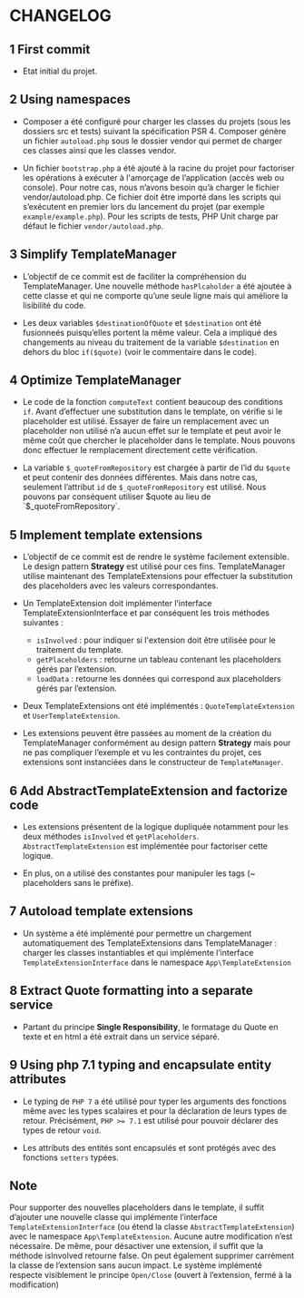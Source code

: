 CHANGELOG
=========

1 First commit
------------
- Etat initial du projet.


2 Using namespaces
------------------
- Composer a été configuré pour charger les classes du projets (sous les dossiers src et tests) 
suivant la spécification PSR 4. Composer génère un fichier `autoload.php` sous le dossier vendor
qui permet de charger ces classes ainsi que les classes vendor.

- Un fichier `bootstrap.php` a été ajouté à la racine du projet pour factoriser les opérations à 
exécuter à l'amorçage de l’application (accès web ou console). Pour notre cas, nous n’avons 
besoin qu’à charger le fichier vendor/autoload.php. Ce fichier doit être importé dans les scripts
qui s’exécutent en premier lors du lancement du projet (par exemple `example/example.php`). Pour 
les scripts de tests, PHP Unit charge par défaut le fichier `vendor/autoload.php`.


3 Simplify TemplateManager
--------------------------
- L’objectif de ce commit est de faciliter la compréhension du TemplateManager. Une nouvelle 
méthode `hasPlcaholder` a été ajoutée à cette classe et qui ne comporte qu’une seule ligne mais 
qui améliore la lisibilité du code. 

- Les deux variables `$destinationOfQuote` et `$destination` ont été fusionneés puisqu’elles
portent la même valeur. Cela a impliqué des changements au niveau du traitement de la variable 
`$destination` en dehors du bloc `if($quote)` (voir le commentaire dans le code).


4 Optimize TemplateManager
--------------------------
- Le code de la fonction `computeText` contient beaucoup des conditions `if`. Avant d’effectuer 
une substitution dans le template, on vérifie si le placeholder est utilisé. Essayer de faire un 
remplacement avec un placeholder non utilisé n’a aucun effet sur le template et peut avoir le 
même coût que chercher le placeholder dans le template. Nous pouvons donc effectuer le 
remplacement directement cette vérification.

- La variable `$_quoteFromRepository` est chargée à partir de l’id du `$quote` et peut contenir
des données différentes. Mais dans notre cas, seulement l’attribut `id` de 
`$_quoteFromRepository` est utilisé. Nous pouvons par conséquent utiliser $quote au lieu de 
`$_quoteFromRepository`.


5 Implement template extensions
-------------------------------
- L’objectif de ce commit est de rendre le système facilement extensible. Le design pattern 
**Strategy** est utilisé pour ces fins. TemplateManager utilise maintenant des TemplateExtensions
pour effectuer la substitution des placeholders avec les valeurs correspondantes.

- Un TemplateExtension doit implémenter l’interface TemplateExtensionInterface et par conséquent
les trois méthodes suivantes :
    - `isInvolved` : pour indiquer si l'extension doit être utilisée pour le traitement du template.
    - `getPlaceholders` : retourne un tableau contenant les placeholders gérés par l’extension.
    - `loadData` : retourne les données qui correspond aux placeholders gérés par l’extension.

- Deux TemplateExtensions ont été implémentés : `QuoteTemplateExtension` et `UserTemplateExtension`.
 
- Les extensions peuvent être passées au moment de la création du TemplateManager conformément
au design pattern **Strategy** mais pour ne pas compliquer l’exemple et vu les contraintes du 
projet, ces extensions sont instanciées dans le constructeur de `TemplateManager`.


 6 Add AbstractTemplateExtension and factorize code
 --------------------------------------------------
- Les extensions présentent de la logique dupliquée notamment pour les deux méthodes `isInvolved`
et `getPlaceholders`. `AbstractTemplateExtension` est implémentée pour factoriser cette logique.

- En plus, on a utilisé des constantes pour manipuler les tags (~ placeholders sans le préfixe).


7 Autoload template extensions
------------------------------
- Un système a été implémenté pour permettre un chargement automatiquement des TemplateExtensions
dans TemplateManager : charger les classes instantiables et qui implémente l’interface 
`TemplateExtensionInterface` dans le namespace `App\TemplateExtension`


8 Extract Quote formatting into a separate service
--------------------------------------------------
- Partant du principe **Single Responsibility**, le formatage du Quote en texte et en html a été
 extrait dans un service séparé.


9 Using php 7.1 typing and encapsulate entity attributes
--------------------------------------------------------
- Le typing de `PHP 7` a été utilisé pour typer les arguments des fonctions même avec les types 
scalaires et pour la déclaration de leurs types de retour. Précisément, `PHP >= 7.1` est utilisé
pour pouvoir déclarer des types de retour `void`.
 
 - Les attributs des entités sont encapsulés et sont protégés avec des fonctions `setters` typées.


Note
----
Pour supporter des nouvelles placeholders dans le template, il suffit d’ajouter une nouvelle classe
qui implémente l’interface `TemplateExtensionInterface` (ou étend la classe `AbstractTemplateExtension`)
avec le namespace `App\TemplateExtension`. Aucune autre modification n’est nécessaire. De même, pour 
désactiver une extension, il suffit que la méthode isInvolved retourne false. On peut également 
supprimer carrément la classe de l’extension sans aucun impact. Le système implémenté respecte 
visiblement le principe `Open/Close` (ouvert à l’extension, fermé à la modification)
